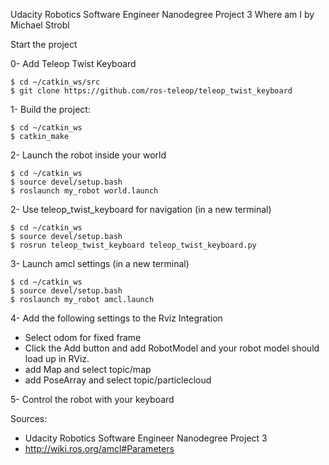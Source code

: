Udacity Robotics Software Engineer Nanodegree Project 3 Where am I by Michael Strobl


Start the project

0- Add Teleop Twist Keyboard 

    $ cd ~/catkin_ws/src
    $ git clone https://github.com/ros-teleop/teleop_twist_keyboard

1- Build the project:
    
    $ cd ~/catkin_ws
    $ catkin_make


2- Launch the robot inside your world

    $ cd ~/catkin_ws
    $ source devel/setup.bash
    $ roslaunch my_robot world.launch

2- Use teleop_twist_keyboard for navigation (in a new terminal)

    $ cd ~/catkin_ws
    $ source devel/setup.bash
    $ rosrun teleop_twist_keyboard teleop_twist_keyboard.py

3- Launch amcl settings (in a new terminal)

    $ cd ~/catkin_ws
    $ source devel/setup.bash
    $ roslaunch my_robot amcl.launch 

4- Add the following settings to the Rviz Integration 

- Select odom for fixed frame
- Click the Add button and add RobotModel and your robot model should load up in RViz.
- add Map and select topic/map 
- add PoseArray and select topic/particlecloud

5- Control the robot with your keyboard

Sources:

- Udacity Robotics Software Engineer Nanodegree Project 3
- http://wiki.ros.org/amcl#Parameters
